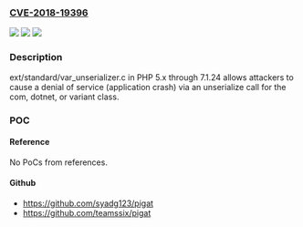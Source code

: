 ### [CVE-2018-19396](https://cve.mitre.org/cgi-bin/cvename.cgi?name=CVE-2018-19396)
![](https://img.shields.io/static/v1?label=Product&message=n%2Fa&color=blue)
![](https://img.shields.io/static/v1?label=Version&message=n%2Fa&color=blue)
![](https://img.shields.io/static/v1?label=Vulnerability&message=n%2Fa&color=brighgreen)

### Description

ext/standard/var_unserializer.c in PHP 5.x through 7.1.24 allows attackers to cause a denial of service (application crash) via an unserialize call for the com, dotnet, or variant class.

### POC

#### Reference
No PoCs from references.

#### Github
- https://github.com/syadg123/pigat
- https://github.com/teamssix/pigat


